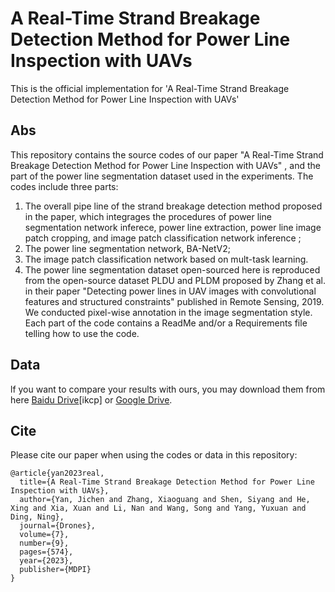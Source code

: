 # A Real-Time Strand Breakage Detection Method for Power Line Inspection with UAVs

This is the official implementation for 'A Real-Time Strand Breakage Detection Method for Power Line Inspection with UAVs'

## Abs

This repository contains the source codes of our paper "A Real-Time Strand Breakage Detection Method for Power Line Inspection with UAVs" , and the part of the power line segmentation dataset used in the experiments. The codes include three parts: 

1) The overall pipe line of the strand breakage detection method proposed in the paper, which integrages the procedures of power line segmentation network inferece, power line extraction, power line image patch cropping, and image patch classification network inference ;
2) The power line segmentation network, BA-NetV2;
3) The image patch classification network based on mult-task learning.
4) The power line segmentation dataset open-sourced here is reproduced from the open-source dataset PLDU and PLDM proposed by Zhang et al. in their paper "Detecting power lines in UAV images with convolutional features and structured constraints" published in Remote Sensing, 2019. We conducted pixel-wise annotation in the image segmentation style. Each part of the code contains a ReadMe and/or a Requirements file telling how to use the code.

## Data

lf you want to compare your results with ours, you may download them from here [Baidu Drive](https://pan.baidu.com/s/1LIwyJVspP3A33EmTxe8yWw)[ikcp] or [Google Drive](https://drive.google.com/file/d/1tO1d4ZOECfcFu8QYYGQavkdTjYej8AkW/view?usp=drive_link).

## Cite

Please cite our paper when using the codes or data in this repository:
```
@article{yan2023real,
  title={A Real-Time Strand Breakage Detection Method for Power Line Inspection with UAVs},
  author={Yan, Jichen and Zhang, Xiaoguang and Shen, Siyang and He, Xing and Xia, Xuan and Li, Nan and Wang, Song and Yang, Yuxuan and Ding, Ning},
  journal={Drones},
  volume={7},
  number={9},
  pages={574},
  year={2023},
  publisher={MDPI}
}
```


